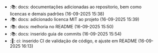- :📚: docs: documentações adicionadas ao repositorio, bem como licencas e demais padrões (16-09-2025 15:38)
- :📚: docs: adicionado licenca MIT ao projeto (16-09-2025 15:39)
- :📚: docs: melhoria no README (16-09-2025 15:50)
- :📚: docs: inserido guia de commits (16-09-2025 15:54)
- :🧱: ci: inserido CI de validação de código, e ajuste em README (16-09-2025 16:13)
